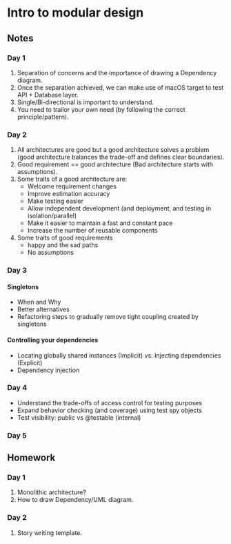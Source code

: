 # Intro to modular design

## Notes

### Day 1
1. Separation of concerns and the importance of drawing a Dependency diagram.
2. Once the separation achieved, we can make use of macOS target to test API + Database layer.
3. Single/Bi-directional is important to understand.
4. You need to trailor your own need (by following the correct principle/pattern).

### Day 2
1. All architectures are good but a good architecture solves a problem (good architecture balances the trade-off and defines clear boundaries).
2. Good requirement == good architecture (Bad architecture starts with assumptions).
3. Some traits of a good architecture are:
   - Welcome requirement changes
   - Improve estimation accuracy
   - Make testing easier
   - Allow independent development (and deployment, and testing in isolation/parallel)
   - Make it easier to maintain a fast and constant pace
   - Increase the number of reusable components
4. Some traits of good requirements
   - happy and the sad paths
   - No assumptions

### Day 3
#### Singletons
- When and Why
- Better alternatives
- Refactoring steps to gradually remove tight coupling created by singletons
#### Controlling your dependencies
- Locating globally shared instances (Implicit) vs. Injecting dependencies (Explicit)
- Dependency injection

### Day 4
- Understand the trade-offs of access control for testing purposes
- Expand behavior checking (and coverage) using test spy objects
- Test visibility: public vs @testable (internal)

### Day 5


## Homework

### Day 1
1. Monolithic architecture?
2. How to draw Dependency/UML diagram.

### Day 2
1. Story writing template.
